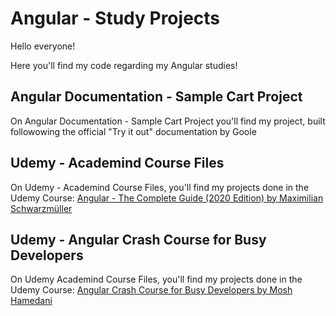 # Angular - Study Projects

Hello everyone!

Here you'll find my code regarding my Angular studies!

## Angular Documentation - Sample Cart Project

On Angular Documentation - Sample Cart Project you'll find my project, built followowing the official "Try it out" documentation by Goole

## Udemy - Academind Course Files

On Udemy - Academind Course Files, you'll find my projects done in the Udemy Course: [Angular - The Complete Guide (2020 Edition) by Maximilian Schwarzmüller](https://itau.udemy.com/course/the-complete-guide-to-angular-2/)

## Udemy - Angular Crash Course for Busy Developers

On Udemy Academind Course Files, you'll find my projects done in the Udemy Course: [Angular Crash Course for Busy Developers by Mosh Hamedani](https://www.udemy.com/course/angular-crash-course/)

